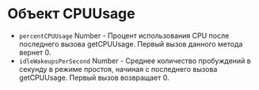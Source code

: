 # Объект CPUUsage

* `percentCPUUsage` Number - Процент использования CPU после последнего вызова getCPUUsage. Первый вызов данного метода вернет 0.
* `idleWakeupsPerSecond` Number - Среднее количество пробуждений в секунду в режиме простоя, начиная с последнего вызова getCPUUsage. Первый вызов возвращает 0.